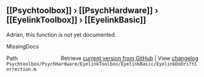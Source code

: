 ## [[Psychtoolbox]] &#8250; [[PsychHardware]] &#8250; [[EyelinkToolbox]] &#8250; [[EyelinkBasic]]

Adrian, this function is not yet documented.


 MissingDocs



<div class="code_header" style="text-align:right;">
  <span style="float:left;">Path&nbsp;&nbsp;</span> <span class="counter">Retrieve <a href=
  "https://raw.github.com/Psychtoolbox-3/Psychtoolbox-3/beta/Psychtoolbox/PsychHardware/EyelinkToolbox/EyelinkBasic/EyelinkDoDriftCorrection.m">current version from GitHub</a> | View <a href=
  "https://github.com/Psychtoolbox-3/Psychtoolbox-3/commits/beta/Psychtoolbox/PsychHardware/EyelinkToolbox/EyelinkBasic/EyelinkDoDriftCorrection.m">changelog</a></span>
</div>
<div class="code">
  <code>Psychtoolbox/PsychHardware/EyelinkToolbox/EyelinkBasic/EyelinkDoDriftCorrection.m</code>
</div>

